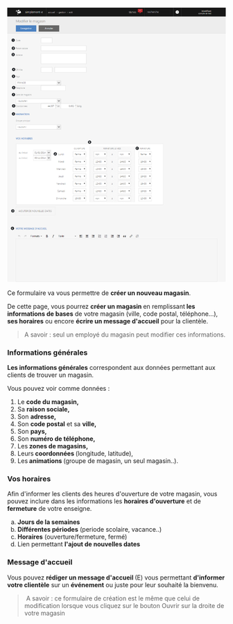 

![formulairededition-screenshotfionajoupilancom20150812113028](images/formulairededition-screenshotfionajoupilancom20150812113028.png)


<p>Ce formulaire va vous permettre de <strong>cr&eacute;er un nouveau magasin</strong>.</p>
<p>De&nbsp;cette page, vous pourrez <strong>cr&eacute;er un magasin </strong>en remplissant<strong> les informations de bases</strong> de votre magasin (ville, code postal, t&eacute;l&eacute;phone...), <strong>ses horaires</strong> ou encore <strong>&eacute;crire un message d'accueil</strong> pour la client&egrave;le.</p>
<blockquote>
<p>A savoir : seul un employ&eacute; du magasin peut modifier ces informations.</p>
</blockquote>
<h3>Informations g&eacute;n&eacute;rales</h3>
<p><strong>Les informations g&eacute;n&eacute;rales</strong> correspondent aux donn&eacute;es permettant aux clients de trouver un magasin.</p>
<p>Vous pouvez voir comme donn&eacute;es :</p>
<ol>
<li>Le <strong>code du magasin,</strong></li>
<li>Sa <strong>raison sociale,</strong></li>
<li>Son <strong>adresse,</strong></li>
<li>Son <strong>code postal</strong> et sa <strong>ville,</strong></li>
<li>Son <strong>pays,</strong></li>
<li>Son <strong>num&eacute;ro de t&eacute;l&eacute;phone,</strong></li>
<li>Les<strong> zones de magasins,</strong></li>
<li>Leurs<strong> coordonn&eacute;es </strong>(longitude, latitude),</li>
<li>Les<strong> animations </strong>(groupe de magasin, un seul magasin..).</li>
</ol>
<h3>Vos horaires</h3>
<p>Afin d'informer les clients des heures d'ouverture de votre magasin, vous pouvez inclure dans les informations les <strong>horaires d'ouverture</strong> et de <strong>fermeture</strong> de votre enseigne.</p>
<ol type="a">
<li><strong>Jours de la semaines</strong></li>
<li><strong>Diff&eacute;rentes p&eacute;riodes</strong> (periode scolaire, vacance..)</li>
<li><strong>Horaires</strong> (ouverture/fermeture, ferm&eacute;)</li>
<li>Lien permettant <strong>l'ajout de nouvelles dates</strong></li>
</ol>
<h3>Message d'accueil</h3>
<p>Vous pouvez <strong>r&eacute;diger un message d'accueil </strong>(E)&nbsp;vous permettant <strong>d'informer votre client&egrave;le</strong> sur un <strong>&eacute;v&eacute;nement</strong> ou juste pour leur souhait&eacute; la bienvenu.</p>
<blockquote>
<p>&nbsp;A savoir : ce formulaire de cr&eacute;ation est le m&ecirc;me que celui de modification lorsque vous cliquez sur le bouton Ouvrir sur la droite de votre magasin</p>
</blockquote>


